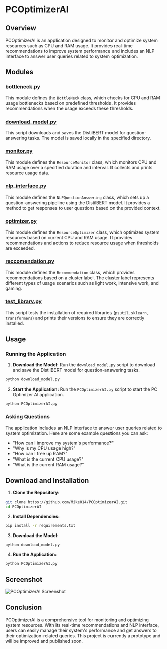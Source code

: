 # PCOptimizerAI

## Overview

PCOptimizerAI is an application designed to monitor and optimize system resources such as CPU and RAM usage. It provides real-time recommendations to improve system performance and includes an NLP interface to answer user queries related to system optimization.

## Modules

### [bottleneck.py](#bottleneckpy-context)

This module defines the `BottleNeck` class, which checks for CPU and RAM usage bottlenecks based on predefined thresholds. It provides recommendations when the usage exceeds these thresholds.

### [download_model.py](#download_modelpy-context)

This script downloads and saves the DistilBERT model for question-answering tasks. The model is saved locally in the specified directory.

### [monitor.py](#monitorpy-context)

This module defines the `ResourceMonitor` class, which monitors CPU and RAM usage over a specified duration and interval. It collects and prints resource usage data.

### [nlp_interface.py](#nlp_interfacepy-context)

This module defines the `NLPQuestionAnswering` class, which sets up a question-answering pipeline using the DistilBERT model. It provides a method to get responses to user questions based on the provided context.

### [optimizer.py](#optimizerpy-context)

This module defines the `ResourceOptimizer` class, which optimizes system resources based on current CPU and RAM usage. It provides recommendations and actions to reduce resource usage when thresholds are exceeded.

### [reccomendation.py](#reccomendationpy-context)

This module defines the `Recommendation` class, which provides recommendations based on a cluster label. The cluster label represents different types of usage scenarios such as light work, intensive work, and gaming.

### [test_library.py](#test_librarypy-context)

This script tests the installation of required libraries (`psutil`, `sklearn`, `transformers`) and prints their versions to ensure they are correctly installed.

## Usage

### Running the Application

1. **Download the Model:**
   Run the `download_model.py` script to download and save the DistilBERT model for question-answering tasks.

```bash
python download_model.py
```
   
2. **Start the Application:**
   Run the `PCOptimizerAI.py` script to start the PC Optimizer AI application.

```bash
python PCOptimizerAI.py
```

### Asking Questions

The application includes an NLP interface to answer user queries related to system optimization. Here are some example questions you can ask:

- "How can I improve my system's performance?"
- "Why is my CPU usage high?"
- "How can I free up RAM?"
- "What is the current CPU usage?"
- "What is the current RAM usage?"

## Download and Installation

1. **Clone the Repository:**

```bash
git clone https://github.com/Mike014/PCOptimizerAI.git 
cd PCOptimizerAI
```

2. **Install Dependencies:**

```bash
pip install -r requirements.txt
```

3. **Download the Model:**

```bash
python download_model.py
```

4. **Run the Application:**

```bash
python PCOptimizerAI.py
```

## Screenshot

![PCOptimizerAI Screenshot](screenshots/Screenshots.PNG)

## Conclusion

PCOptimizerAI is a comprehensive tool for monitoring and optimizing system resources. With its real-time recommendations and NLP interface, users can easily manage their system's performance and get answers to their optimization-related queries.
This project is currently a prototype and will be improved and published soon.

